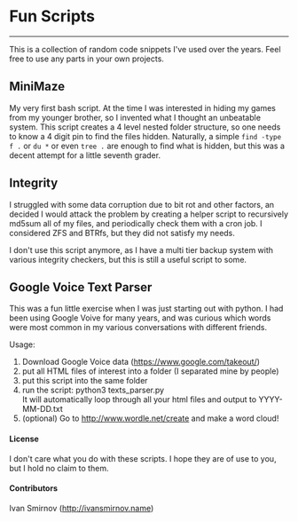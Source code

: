 
# Fun Scripts
***

This is a collection of random code snippets I've used over the years. Feel free to use any parts in your own projects.


## MiniMaze

My very first bash script. At the time I was interested in hiding my games from my younger brother, so I invented what I thought an unbeatable system. This script creates a 4 level nested folder structure, so one needs to know a 4 digit pin to find the files hidden. Naturally, a simple `find -type f .` or `du *` or even `tree .` are enough to find what is hidden, but this was a decent attempt for a little seventh grader. 

## Integrity

I struggled with some data corruption due to bit rot and other factors, an decided I would attack the problem by creating a helper script to recursively md5sum all of my files, and periodically check them with a cron job. I considered ZFS and BTRfs, but they did not satisfy my needs.

I don't use this script anymore, as I have a multi tier backup system with various integrity checkers, but this is still a useful script to some.

## Google Voice Text Parser

This was a fun little exercise when I was just starting out with python. I had been using Google Voive for many years, and was curious which words were most common in my various conversations with different friends.

Usage:

 1. Download Google Voice data (https://www.google.com/takeout/)
 2. put all HTML files of interest into a folder (I separated mine by people)
 3. put this script into the same folder
 4. run the script: python3 texts_parser.py  
 It will automatically loop through all your html files and output to YYYY-MM-DD.txt
 5. (optional) Go to http://www.wordle.net/create and make a word cloud!


#### License

I don't care what you do with these scripts. I hope they are of use to you, but I hold no claim to them. 

#### Contributors

Ivan Smirnov (http://ivansmirnov.name)